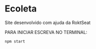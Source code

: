# Ecoleta

Site desenvolvido com ajuda da RoktSeat

PARA INICIAR ESCREVA NO TERMINAL: 

```npm start```
